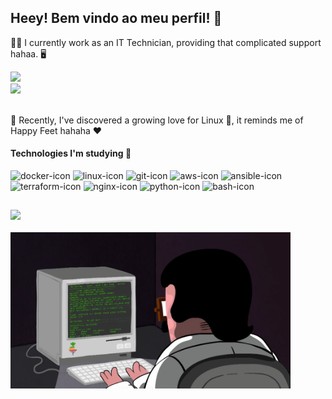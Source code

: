  
## Heey! Bem vindo ao meu perfil! 🐧

👨‍💻 I currently work as an IT Technician, providing that complicated support hahaa. 🖥️ 
 <br/>
 
 <div align="">
   <img height="190em" src="https://github-readme-stats.vercel.app/api?username=daantascaio&show_icons=true&theme=dark&include_all_commits=false&count_private=true&show=reviews"/>
   <br/>
   <img height="195em" src="https://github-readme-stats.vercel.app/api/top-langs/?username=daantascaio&layout=compact&langs_count=15&theme=dark"/>
 </div>
  
 <br/>
 
 🥰 Recently, I've discovered a growing love for Linux 🐧, it reminds me of Happy Feet hahaha ❤️
 <br/>
 
 <div  align=""> 
     <h4> Technologies I'm studying 📁</h4>
     <img height="60" width="40" alt="docker-icon"  src="https://cdn.jsdelivr.net/gh/devicons/devicon/icons/docker/docker-plain.svg">
     <img height="60" width="40" alt="linux-icon" src="https://cdn.jsdelivr.net/gh/devicons/devicon/icons/linux/linux-original.svg">
     <img height="60" width="40" alt="git-icon" src="https://cdn.jsdelivr.net/gh/devicons/devicon/icons/git/git-plain.svg">
     <img height="60" width="40" alt="aws-icon" src="https://cdn.jsdelivr.net/gh/devicons/devicon/icons/amazonwebservices/amazonwebservices-original.svg">
     <img height="60" width="40" alt="ansible-icon" src="https://cdn.jsdelivr.net/gh/devicons/devicon/icons/ansible/ansible-original.svg">
     <img height="60" width="40" alt="terraform-icon" src="https://cdn.jsdelivr.net/gh/devicons/devicon/icons/terraform/terraform-original.svg">
     <img height="60" width="40" alt="nginx-icon" src="https://cdn.jsdelivr.net/gh/devicons/devicon/icons/nginx/nginx-original.svg"> 
     <img height="60" width="40" alt="python-icon" src="https://cdn.jsdelivr.net/gh/devicons/devicon/icons/python/python-original.svg" />
     <img height="60" width="40" alt="bash-icon" src="https://cdn.jsdelivr.net/gh/devicons/devicon/icons/bash/bash-plain.svg" />
 
   </div>
   
 ##
      
 <div align=""> 
   <a href="https://www.linkedin.com/in/caio-dantas-2a0652228" target="_blank"><img src="https://img.shields.io/badge/-LinkedIn-%230077B5?style=for-the-badge&logo=linkedin&logoColor=white" target="_blank"></a>  
 </div>
 
<br/>

<div align="">
<kbd> <img src="https://github.com/daantascaio/daantascaio/blob/main/coding.gif" height="250px"> </kbd>
</div>
